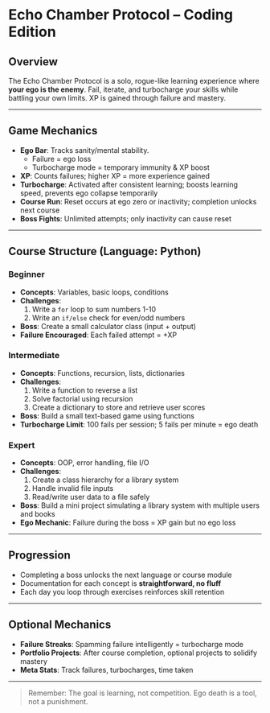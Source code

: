 # Echo Chamber Protocol – Coding Edition

## Overview
The Echo Chamber Protocol is a solo, rogue-like learning experience where **your ego is the enemy**. Fail, iterate, and turbocharge your skills while battling your own limits. XP is gained through failure and mastery.  

---

## Game Mechanics
- **Ego Bar**: Tracks sanity/mental stability.  
  - Failure = ego loss  
  - Turbocharge mode = temporary immunity & XP boost  
- **XP**: Counts failures; higher XP = more experience gained  
- **Turbocharge**: Activated after consistent learning; boosts learning speed, prevents ego collapse temporarily  
- **Course Run**: Reset occurs at ego zero or inactivity; completion unlocks next course  
- **Boss Fights**: Unlimited attempts; only inactivity can cause reset  

---

## Course Structure (Language: Python)

### Beginner
- **Concepts**: Variables, basic loops, conditions
- **Challenges**:
  1. Write a `for` loop to sum numbers 1-10
  2. Write an `if/else` check for even/odd numbers
- **Boss**: Create a small calculator class (input + output)  
- **Failure Encouraged**: Each failed attempt = +XP  

### Intermediate
- **Concepts**: Functions, recursion, lists, dictionaries
- **Challenges**:
  1. Write a function to reverse a list
  2. Solve factorial using recursion
  3. Create a dictionary to store and retrieve user scores
- **Boss**: Build a small text-based game using functions
- **Turbocharge Limit**: 100 fails per session; 5 fails per minute = ego death  

### Expert
- **Concepts**: OOP, error handling, file I/O
- **Challenges**:
  1. Create a class hierarchy for a library system
  2. Handle invalid file inputs
  3. Read/write user data to a file safely
- **Boss**: Build a mini project simulating a library system with multiple users and books
- **Ego Mechanic**: Failure during the boss = XP gain but no ego loss  

---

## Progression
- Completing a boss unlocks the next language or course module  
- Documentation for each concept is **straightforward, no fluff**  
- Each day you loop through exercises reinforces skill retention  

---

## Optional Mechanics
- **Failure Streaks**: Spamming failure intelligently = turbocharge mode  
- **Portfolio Projects**: After course completion, optional projects to solidify mastery  
- **Meta Stats**: Track failures, turbocharges, time taken  

---

> Remember: The goal is learning, not competition. Ego death is a tool, not a punishment.
